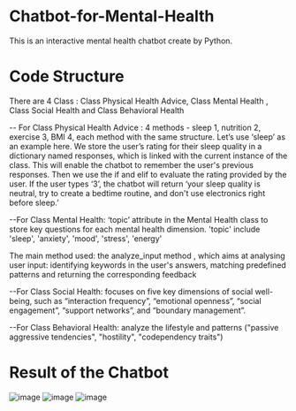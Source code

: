# Chatbot-for-Mental-Health
This is an interactive mental health chatbot create by Python.
# Code Structure
There are 4 Class : Class Physical Health Advice, Class Mental Health , Class Social Health and Class Behavioral Health

-- For Class Physical Health Advice : 
4 methods - sleep 1, nutrition 2, exercise 3, BMI 4, each method with the same structure. Let’s use ‘sleep’ as an example here. We store the user’s rating for their sleep quality in a dictionary named responses, which is linked with the current instance of the class. This will enable the chatbot to remember the user's previous responses.
Then we use the if and elif to evaluate the rating provided by the user. If the user types ‘3’, the chatbot will return ‘your sleep quality is neutral, try to create a bedtime routine, and don't use electronics right before sleep.’

--For  Class Mental Health:
‘topic’ attribute in the Mental Health class to store key questions for each mental health dimension. 'topic' include 'sleep', 'anxiety', 'mood', 'stress', 'energy'

The main method used: the analyze_input method , which aims at analysing user input: identifying keywords in the user's answers, matching predefined patterns and returning the corresponding feedback

--For Class Social Health:
focuses on five key dimensions of social well-being, such as “interaction frequency”, “emotional openness”, “social engagement”, “support networks”, and “boundary management”.

--For Class Behavioral Health:
analyze the lifestyle and patterns ("passive aggressive tendencies", "hostility", "codependency traits")

# Result of the Chatbot
![image](https://github.com/user-attachments/assets/af99194f-bc3f-4b08-a7bb-2da567e3a4ff)
![image](https://github.com/user-attachments/assets/2eaa40a3-def9-4712-9cdd-51220c9bac20)
![image](https://github.com/user-attachments/assets/cd37f596-ec10-4a1e-991b-5c130a9a8419)



